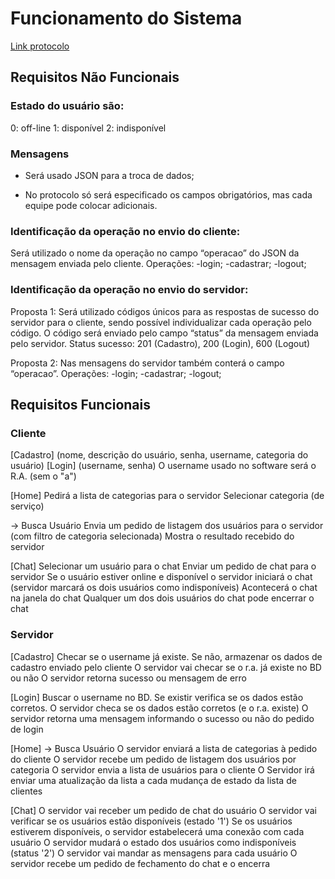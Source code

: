 
# Funcionamento do Sistema

[Link protocolo](https://docs.google.com/spreadsheets/d/1Gjys73_gtiCY9MKNksQyY0NIzIDkiwHdtqvJzyfLHfs/edit#gid=0)

## Requisitos Não Funcionais

### Estado do usuário são:

0: off-line
1: disponível
2: indisponível


### Mensagens

- Será usado JSON para a troca de dados;

- No protocolo só será especificado os campos obrigatórios, mas cada equipe pode colocar adicionais.


### Identificação da operação no envio do cliente:
Será utilizado o nome da operação no campo “operacao” do JSON da mensagem enviada pelo cliente.
Operações:
-login;
-cadastrar;
-logout;


### Identificação da operação no envio do servidor:
Proposta 1: Será utilizado códigos únicos para as respostas de sucesso do servidor para o cliente, sendo possível individualizar cada operação pelo código. O código será enviado pelo campo “status” da mensagem enviada pelo servidor.
Status sucesso: 201 (Cadastro), 200 (Login), 600 (Logout)


Proposta 2: Nas mensagens do servidor também conterá o campo “operacao”. 
Operações:
-login;
-cadastrar;
-logout;

## Requisitos Funcionais

### Cliente

[Cadastro] (nome, descrição do usuário, senha, username, categoria do usuário)
[Login] (username, senha)
	O username usado no software será o R.A. (sem o "a")

[Home]
Pedirá a lista de categorias para o servidor
Selecionar categoria (de serviço)

→ Busca Usuário
Envia um pedido de listagem dos usuários para o servidor (com filtro de categoria selecionada)
Mostra o resultado recebido do servidor

[Chat]
Selecionar um usuário para o chat
Enviar um pedido de chat para o servidor
Se o usuário estiver online e disponível o servidor iniciará o chat (servidor marcará os dois usuários como indisponíveis)
Acontecerá o chat na janela do chat
Qualquer um dos dois usuários do chat pode encerrar o chat


### Servidor

[Cadastro] Checar se o username já existe. Se não, armazenar os dados de cadastro enviado pelo cliente
	O servidor vai checar se o r.a. já existe no BD ou não
O servidor retorna sucesso ou mensagem de erro

[Login] Buscar o username no BD. Se existir verifica se os dados estão corretos.
	O servidor checa se os dados estão corretos (e o r.a. existe)
O servidor retorna uma mensagem informando o sucesso ou não do pedido de login

[Home] 
→ Busca Usuário
O servidor enviará a lista de categorias à pedido do cliente
O servidor recebe um pedido de listagem dos usuários por categoria
O servidor envia a lista de usuários para o cliente
O Servidor irá enviar uma atualização da lista a cada mudança de estado da lista de clientes

[Chat]
O servidor vai receber um pedido de chat do usuário
O servidor vai verificar se os usuários estão disponíveis (estado '1')
Se os usuários estiverem disponíveis, o servidor estabelecerá uma conexão com cada usuário
O servidor mudará o estado dos usuários como indisponíveis (status '2')
O servidor vai mandar as mensagens para cada usuário
O servidor recebe um pedido de fechamento do chat e o encerra
